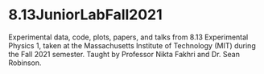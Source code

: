 # 8.13JuniorLabFall2021
Experimental data, code, plots, papers, and talks from 8.13 Experimental Physics 1, taken at the Massachusetts Institute of Technology (MIT) during the Fall 2021 semester. Taught by Professor Nikta Fakhri and Dr. Sean Robinson. 

